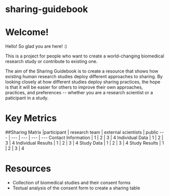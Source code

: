 # sharing-guidebook

# Welcome!

Hello! So glad you are here!   :)

This is a project for people who want to create a world-changing biomedical research study or contribute to existing one.  

The aim of the Sharing Guidebook is to create a resource that shows how existing human research studies deploy different approaches to sharing. By looking closely at how different studies deploy sharing practices, the hope is that it will be easier for others to improve their own approaches, practices, and preferences -- whether you are a research scientist or a paticipant in a study.


# Key Metrics

##Sharing Matrix
   |participant |	research team	| external scientists |	public
--- | --- | --- | --- | ---
Contact Information | 1 | 2 | 3 | 4
Individual Data | 1 | 2 | 3 | 4
Individual Results | 1 | 2 | 3 | 4
Study Data | 1 | 2 | 3 | 4
Study Results | 1 | 2 | 3 | 4

# Resources

* Collection of biomedical studies and their consent forms
* Textual analysis of the consent form to create a sharing table


